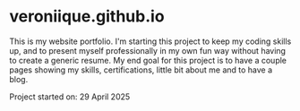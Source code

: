 # veroniique.github.io
This is my website portfolio. I'm starting this project to keep my coding skills up, and to present myself professionally in my own fun way without having to create a generic resume. My end goal for this project is to have a couple pages showing my skills, certifications, little bit about me and to have a blog.

Project started on: 29 April 2025

